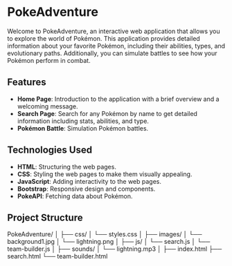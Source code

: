 # PokeAdventure

Welcome to PokeAdventure, an interactive web application that allows you to explore the world of Pokémon. This application provides detailed information about your favorite Pokémon, including their abilities, types, and evolutionary paths. Additionally, you can simulate battles to see how your Pokémon perform in combat.

## Features

- **Home Page**: Introduction to the application with a brief overview and a welcoming message.
- **Search Page**: Search for any Pokémon by name to get detailed information including stats, abilities, and type.
- **Pokémon Battle**: Simulation Pokémon battles.

## Technologies Used

- **HTML**: Structuring the web pages.
- **CSS**: Styling the web pages to make them visually appealing.
- **JavaScript**: Adding interactivity to the web pages.
- **Bootstrap**: Responsive design and components.
- **PokeAPI**: Fetching data about Pokémon.

## Project Structure
PokeAdventure/
│
├── css/
│   └── styles.css
│
├── images/
│   └── background1.jpg
│   └── lightning.png
│
├── js/
│   └── search.js
│   └── team-builder.js
│
├── sounds/
│   └── lightning.mp3
│
├── index.html
├── search.html
└── team-builder.html

